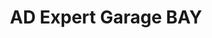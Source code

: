---
title: "AD Expert Garage BAY"
url: /conflans-sainte-honorine/ad-expert-garage-bay/
shop: Autowerkstatt
---